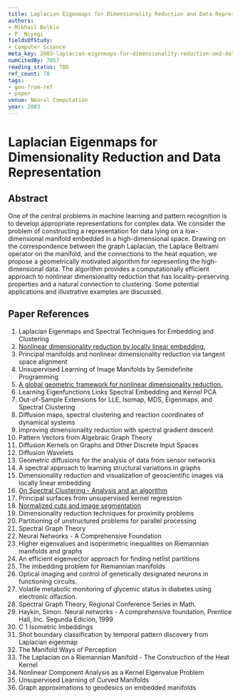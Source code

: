 ```yaml
---
title: Laplacian Eigenmaps for Dimensionality Reduction and Data Representation
authors:
- Mikhail Belkin
- P. Niyogi
fieldsOfStudy:
- Computer Science
meta_key: 2003-laplacian-eigenmaps-for-dimensionality-reduction-and-data-representation
numCitedBy: 7057
reading_status: TBD
ref_count: 78
tags:
- gen-from-ref
- paper
venue: Neural Computation
year: 2003
---
```


# Laplacian Eigenmaps for Dimensionality Reduction and Data Representation

## Abstract

One of the central problems in machine learning and pattern recognition is to develop appropriate representations for complex data. We consider the problem of constructing a representation for data lying on a low-dimensional manifold embedded in a high-dimensional space. Drawing on the correspondence between the graph Laplacian, the Laplace Beltrami operator on the manifold, and the connections to the heat equation, we propose a geometrically motivated algorithm for representing the high-dimensional data. The algorithm provides a computationally efficient approach to nonlinear dimensionality reduction that has locality-preserving properties and a natural connection to clustering. Some potential applications and illustrative examples are discussed.

## Paper References

1. Laplacian Eigenmaps and Spectral Techniques for Embedding and Clustering
2. [Nonlinear dimensionality reduction by locally linear embedding.](2000-nonlinear-dimensionality-reduction-by-locally-linear-embedding)
3. Principal manifolds and nonlinear dimensionality reduction via tangent space alignment
4. Unsupervised Learning of Image Manifolds by Semidefinite Programming
5. [A global geometric framework for nonlinear dimensionality reduction.](2000-a-global-geometric-framework-for-nonlinear-dimensionality-reduction)
6. Learning Eigenfunctions Links Spectral Embedding and Kernel PCA
7. Out-of-Sample Extensions for LLE, Isomap, MDS, Eigenmaps, and Spectral Clustering
8. Diffusion maps, spectral clustering and reaction coordinates of dynamical systems
9. Improving dimensionality reduction with spectral gradient descent
10. Pattern Vectors from Algebraic Graph Theory
11. Diffusion Kernels on Graphs and Other Discrete Input Spaces
12. Diffusion Wavelets
13. Geometric diffusions for the analysis of data from sensor networks
14. A spectral approach to learning structural variations in graphs
15. Dimensionality reduction and visualization of geoscientific images via locally linear embedding
16. [On Spectral Clustering - Analysis and an algorithm](2001-on-spectral-clustering-analysis-and-an-algorithm)
17. Principal surfaces from unsupervised kernel regression
18. [Normalized cuts and image segmentation](1997-normalized-cuts-and-image-segmentation)
19. Dimensionality reduction techniques for proximity problems
20. Partitioning of unstructured problems for parallel processing
21. Spectral Graph Theory
22. Neural Networks - A Comprehensive Foundation
23. Higher eigenvalues and isoperimetric inequalities on Riemannian manifolds and graphs
24. An efficient eigenvector approach for finding netlist partitions
25. The imbedding problem for Riemannian manifolds
26. Optical imaging and control of genetically designated neurons in functioning circuits.
27. Volatile metabolic monitoring of glycemic status in diabetes using electronic olfaction.
28. Spectral Graph Theory, Regional Conference Series in Math.
29. Haykin, Simon. Neural networks - A comprehensive foundation, Prentice Hall, Inc. Segunda Edición, 1999
30. C 1 Isometric Imbeddings
31. Shot boundary classification by temporal pattern discovery from Laplacian eigenmap
32. The Manifold Ways of Perception
33. The Laplacian on a Riemannian Manifold - The Construction of the Heat Kernel
34. Nonlinear Component Analysis as a Kernel Eigenvalue Problem
35. Unsupervised Learning of Curved Manifolds
36. Graph approximations to geodesics on embedded manifolds
